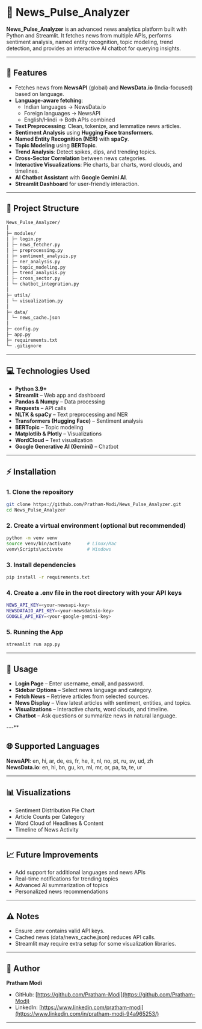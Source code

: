 # 📰 News_Pulse_Analyzer

**News_Pulse_Analyzer** is an advanced news analytics platform built with Python and Streamlit. It fetches news from multiple APIs, performs sentiment analysis, named entity recognition, topic modeling, trend detection, and provides an interactive AI chatbot for querying insights.  

---

## 🚀 Features

- Fetches news from **NewsAPI** (global) and **NewsData.io** (India-focused) based on language.
- **Language-aware fetching**:
  - Indian languages → NewsData.io  
  - Foreign languages → NewsAPI  
  - English/Hindi → Both APIs combined  
- **Text Preprocessing**: Clean, tokenize, and lemmatize news articles.
- **Sentiment Analysis** using **Hugging Face transformers**.
- **Named Entity Recognition (NER)** with **spaCy**.
- **Topic Modeling** using **BERTopic**.
- **Trend Analysis**: Detect spikes, dips, and trending topics.
- **Cross-Sector Correlation** between news categories.
- **Interactive Visualizations**: Pie charts, bar charts, word clouds, and timelines.
- **AI Chatbot Assistant** with **Google Gemini AI**.
- **Streamlit Dashboard** for user-friendly interaction.

---

## 📂 Project Structure

```bash
News_Pulse_Analyzer/
│
├─ modules/
│ ├─ login.py
│ ├─ news_fetcher.py
│ ├─ preprocessing.py
│ ├─ sentiment_analysis.py
│ ├─ ner_analysis.py
│ ├─ topic_modeling.py
│ ├─ trend_analysis.py
│ ├─ cross_sector.py
│ └─ chatbot_integration.py
│
├─ utils/
│ └─ visualization.py
│
├─ data/
│ └─ news_cache.json
│
├─ config.py
├─ app.py
├─ requirements.txt
└─ .gitignore
```

---

## 💻 Technologies Used

- **Python 3.9+**  
- **Streamlit** – Web app and dashboard  
- **Pandas & Numpy** – Data processing  
- **Requests** – API calls  
- **NLTK & spaCy** – Text preprocessing and NER  
- **Transformers (Hugging Face)** – Sentiment analysis  
- **BERTopic** – Topic modeling  
- **Matplotlib & Plotly** – Visualizations  
- **WordCloud** – Text visualization  
- **Google Generative AI (Gemini)** – Chatbot  

---

## ⚡ Installation

### 1. Clone the repository

```bash
git clone https://github.com/Pratham-Modi/News_Pulse_Analyzer.git
cd News_Pulse_Analyzer
```

### 2. Create a virtual environment (optional but recommended)

```bash
python -m venv venv
source venv/bin/activate      # Linux/Mac
venv\Scripts\activate         # Windows
```

### 3. Install dependencies

```bash
pip install -r requirements.txt
```

### 4. Create a .env file in the root directory with your API keys

```bash
NEWS_API_KEY=<your-newsapi-key>
NEWSDATAIO_API_KEY=<your-newsdataio-key>
GOOGLE_API_KEY=<your-google-gemini-key>
```

### 5. Running the App

```bash
streamlit run app.py
```

---

## 📝 Usage

- **Login Page** – Enter username, email, and password.
- **Sidebar Options** – Select news language and category.
- **Fetch News** – Retrieve articles from selected sources.
- **News Display** – View latest articles with sentiment, entities, and topics.
- **Visualizations** – Interactive charts, word clouds, and timeline.
- **Chatbot** – Ask questions or summarize news in natural language.

---**

## 🌐 Supported Languages

**NewsAPI**: en, hi, ar, de, es, fr, he, it, nl, no, pt, ru, sv, ud, zh  
**NewsData.io**: en, hi, bn, gu, kn, ml, mr, or, pa, ta, te, ur

---

## 📊 Visualizations

- Sentiment Distribution Pie Chart
- Article Counts per Category
- Word Cloud of Headlines & Content
- Timeline of News Activity

---

## 📈 Future Improvements

- Add support for additional languages and news APIs
- Real-time notifications for trending topics
- Advanced AI summarization of topics
- Personalized news recommendations

---

## ⚠️ Notes

- Ensure .env contains valid API keys.
- Cached news (data/news_cache.json) reduces API calls.
- Streamlit may require extra setup for some visualization libraries.

---

## 👤 Author

**Pratham Modi**  

- GitHub: [https://github.com/Pratham-Modi](https://github.com/Pratham-Modi)  
- LinkedIn: [https://www.linkedin.com/pratham-modi](https://www.linkedin.com/in/pratham-modi-94a965253/)

---
